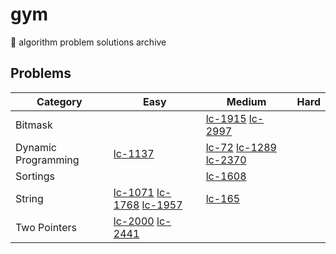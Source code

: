 # gym

🥦 algorithm problem solutions archive

## Problems

| Category            | Easy                                                                                                                                                        | Medium                                                                                                                                                                                                                          | Hard                                                                    |
| ---- | ---- | ---- | ---- |
| Bitmask             |                                                                                                                                                             | [lc-1915](https://github.com/jooncco/gym/tree/main/src/leetcode/java/p1915) [lc-2997](https://github.com/jooncco/gym/tree/main/src/leetcode/java/p2997)                                                                         |                                                                         |     | Depth First Search | [lc-1863](https://github.com/jooncco/gym/tree/main/src/leetcode/java/p1863) | [lc-78](https://github.com/jooncco/gym/tree/main/src/leetcode/java/p78) |     |
| Dynamic Programming | [lc-1137](https://github.com/jooncco/gym/tree/main/src/leetcode/java/p1137)                                                                                 | [lc-72](https://github.com/jooncco/gym/tree/main/src/leetcode/java/p72) [lc-1289](https://github.com/jooncco/gym/tree/main/src/leetcode/java/p1289) [lc-2370](https://github.com/jooncco/gym/tree/main/src/leetcode/java/p2370) |                                                                         |
| Sortings            |                                                                                                                                                             | [lc-1608](https://github.com/jooncco/gym/tree/main/src/leetcode/java/p1608)                                                                                                                                                     |                                                                         |
| String              | [lc-1071](https://github.com/jooncco/gym/tree/main/src/leetcode/python/p1071) [lc-1768](https://github.com/jooncco/gym/tree/main/src/leetcode/python/p1768) [lc-1957](https://github.com/jooncco/gym/tree/main/src/leetcode/python/p1957) | [lc-165](https://github.com/jooncco/gym/tree/main/src/leetcode/java/p165)                                                                                                                                                       |                                                                         |
| Two Pointers        | [lc-2000](https://github.com/jooncco/gym/tree/main/src/leetcode/java/p2000) [lc-2441](https://github.com/jooncco/gym/tree/main/src/leetcode/java/p2441)     |                                                                                                                                                                                                                                 |                                                                         |
